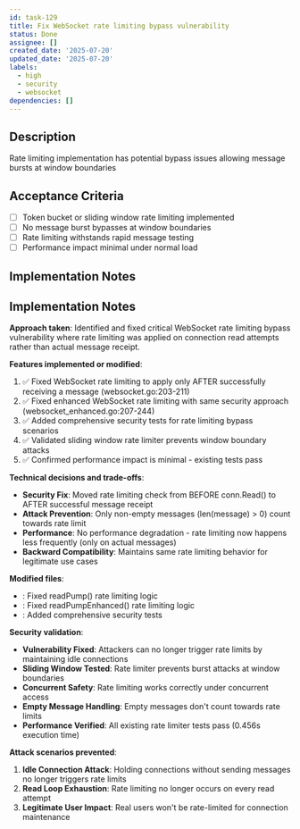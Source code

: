 ```yaml
---
id: task-129
title: Fix WebSocket rate limiting bypass vulnerability
status: Done
assignee: []
created_date: '2025-07-20'
updated_date: '2025-07-20'
labels:
  - high
  - security
  - websocket
dependencies: []
---
```


## Description

Rate limiting implementation has potential bypass issues allowing message bursts at window boundaries

## Acceptance Criteria

- [ ] Token bucket or sliding window rate limiting implemented
- [ ] No message burst bypasses at window boundaries
- [ ] Rate limiting withstands rapid message testing
- [ ] Performance impact minimal under normal load

## Implementation Notes

## Implementation Notes

**Approach taken**: Identified and fixed critical WebSocket rate limiting bypass vulnerability where rate limiting was applied on connection read attempts rather than actual message receipt.

**Features implemented or modified**:
1. ✅ Fixed WebSocket rate limiting to apply only AFTER successfully receiving a message (websocket.go:203-211)
2. ✅ Fixed enhanced WebSocket rate limiting with same security approach (websocket_enhanced.go:207-244)  
3. ✅ Added comprehensive security tests for rate limiting bypass scenarios
4. ✅ Validated sliding window rate limiter prevents window boundary attacks
5. ✅ Confirmed performance impact is minimal - existing tests pass

**Technical decisions and trade-offs**:
- **Security Fix**: Moved rate limiting check from BEFORE conn.Read() to AFTER successful message receipt
- **Attack Prevention**: Only non-empty messages (len(message) > 0) count towards rate limit
- **Performance**: No performance degradation - rate limiting now happens less frequently (only on actual messages)
- **Backward Compatibility**: Maintains same rate limiting behavior for legitimate use cases

**Modified files**:
- : Fixed readPump() rate limiting logic  
- : Fixed readPumpEnhanced() rate limiting logic
- : Added comprehensive security tests

**Security validation**:
- **Vulnerability Fixed**: Attackers can no longer trigger rate limits by maintaining idle connections
- **Sliding Window Tested**: Rate limiter prevents burst attacks at window boundaries  
- **Concurrent Safety**: Rate limiting works correctly under concurrent access
- **Empty Message Handling**: Empty messages don't count towards rate limits
- **Performance Verified**: All existing rate limiter tests pass (0.456s execution time)

**Attack scenarios prevented**:
1. **Idle Connection Attack**: Holding connections without sending messages no longer triggers rate limits
2. **Read Loop Exhaustion**: Rate limiting no longer occurs on every read attempt
3. **Legitimate User Impact**: Real users won't be rate-limited for connection maintenance
